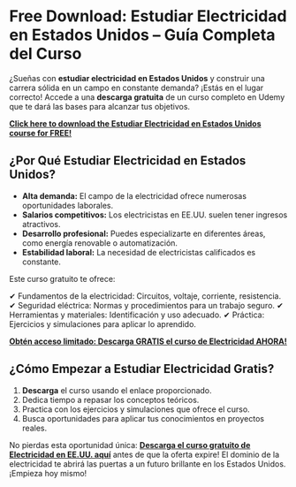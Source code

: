 # Free Download: Estudiar Electricidad en Estados Unidos – Guía Completa del Curso

¿Sueñas con **estudiar electricidad en Estados Unidos** y construir una carrera sólida en un campo en constante demanda? ¡Estás en el lugar correcto! Accede a una **descarga gratuita** de un curso completo en Udemy que te dará las bases para alcanzar tus objetivos.

[**Click here to download the Estudiar Electricidad en Estados Unidos course for FREE!**](https://udemywork.com/estudiar-electricidad-en-estados-unidos)

## ¿Por Qué Estudiar Electricidad en Estados Unidos?

*   **Alta demanda:** El campo de la electricidad ofrece numerosas oportunidades laborales.
*   **Salarios competitivos:** Los electricistas en EE.UU. suelen tener ingresos atractivos.
*   **Desarrollo profesional:** Puedes especializarte en diferentes áreas, como energía renovable o automatización.
*   **Estabilidad laboral:** La necesidad de electricistas calificados es constante.

Este curso gratuito te ofrece:

✔ Fundamentos de la electricidad: Circuitos, voltaje, corriente, resistencia.
✔ Seguridad eléctrica: Normas y procedimientos para un trabajo seguro.
✔ Herramientas y materiales: Identificación y uso adecuado.
✔ Práctica: Ejercicios y simulaciones para aplicar lo aprendido.

[**Obtén acceso limitado: Descarga GRATIS el curso de Electricidad AHORA!**](https://udemywork.com/estudiar-electricidad-en-estados-unidos)

## ¿Cómo Empezar a Estudiar Electricidad Gratis?

1.  **Descarga** el curso usando el enlace proporcionado.
2.  Dedica tiempo a repasar los conceptos teóricos.
3.  Practica con los ejercicios y simulaciones que ofrece el curso.
4.  Busca oportunidades para aplicar tus conocimientos en proyectos reales.

No pierdas esta oportunidad única: **[Descarga el curso gratuito de Electricidad en EE.UU. aquí](https://udemywork.com/estudiar-electricidad-en-estados-unidos)** antes de que la oferta expire! El dominio de la electricidad te abrirá las puertas a un futuro brillante en los Estados Unidos. ¡Empieza hoy mismo!

